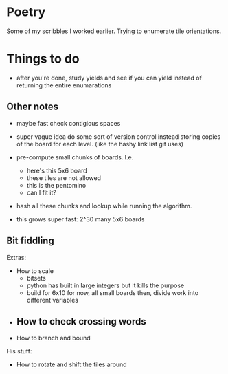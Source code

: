 # Poetry
Some of my scribbles I worked earlier. Trying to enumerate tile orientations.


# Things to do

- after you're done, study yields and see if you can yield instead of returning the entire enumarations 












## Other notes

- maybe fast check contigious spaces
- super vague idea
	do some sort of version control instead storing copies of the board for each level. 
	(like the hashy link list git uses)

- pre-compute small chunks of boards. I.e.
    - here's this 5x6 board
    - these tiles are not allowed
    - this is the pentomino
    - can I fit it?
- hash all these chunks and lookup while running the algorithm.
- this grows super fast: 2^30 many 5x6 boards






## Bit fiddling

Extras:
- How to scale
	- bitsets
	- python has built in large integers but it kills the purpose
	- build for 6x10 for now, all small boards then, divide work into different variables
- How to check crossing words
	- 
- How to branch and bound


His stuff:
- How to rotate and shift the tiles around
















